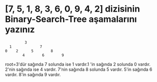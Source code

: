 # [7, 5, 1, 8, 3, 6, 0, 9, 4, 2] dizisinin Binary-Search-Tree aşamalarını yazınız

          	 3  
      1             7
  	0    2      5        8  
            4        6        9 
 
root=3'dür sağında 7 solunda ise  1 vardır.1 'in sağında 2 solunda 0 vardır. 2'nin sağında ise 4 vardır. 7'nin sağında 8 solunda 5 vardır. 5'in sağında 6 vardır. 8'in sağında 9 vardır.
